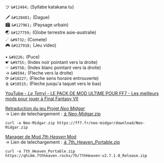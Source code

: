 
ツ `&#12484;` (Syllabe katakana tu)  

🗡 `&#128481;` (Dague)  
🏙 `&#127961;` (Paysage urbain)  
🌏 `&#127759;` (Globe terrestre asie-australie)  
☄ `&#9732;` (Comete)  
🎮 `&#127918;` (Jeu video)  

• `&#8226;` (Puce)  
☛ `&#9755;` (Index noir pointant vers la droite)  
☞ `&#9758;` (Index blanc pointant vers la droite)  
→ `&#8594;` (Fleche vers la droite)  
⟳ `&#10227;` (Fleche sens horaire entrouverte)  
⤓ `&#10515;` (Fleche jusqu'a taquet vers le bas)  


[YouTube - _Le Tetryl_ - LE PACK DE MOD ULTIME POUR FF7 - Les meilleurs mods pour jouer à Final Fantasy VII](https://www.youtube.com/watch?v=0S4_MfVXJAE)  

[Retraduction du jeu Projet _Neo Midgar_](https://ff7.fr/neo-midgar/)  
→ Lien de telechargement : [⤓ Neo-Midgar.zip](https://ff7.fr/neo-midgar/download/Neo-Midgar.zip)  
```
curl -o Neo-Midgar.zip https://ff7.fr/neo-midgar/download/Neo-Midgar.zip
```

[Manager de Mod _7th Heaven_ Mod](https://7thheaven.rocks)  
→ Lien de telechargement : [⤓ 7th\_Heaven\_Portable.zip](https://qhimm.7thheaven.rocks/7h/7thHeaven-v2.7.1.0_Release.zip)  
```
curl -o 7th_Heaven_Portable.zip https://qhimm.7thheaven.rocks/7h/7thHeaven-v2.7.1.0_Release.zip
```

